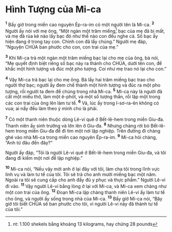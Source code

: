 

# Hình Tượng của Mi-ca
<sup><b>1</b></sup> Bấy giờ trong miền cao nguyên Ép-ra-im có một người tên là Mi-ca. <sup><b>2</b></sup> Người ấy nói với mẹ ông, “Một ngàn một trăm miếng[^1] bạc của mẹ đã bị mất, và mẹ đã rủa kẻ nào lấy bạc đó như thế nào con đều nghe cả. Số bạc ấy hiện đang ở trong tay con. Chính con đã lấy chúng.” Người mẹ đáp, “Nguyện CHÚA ban phước cho con, con trai của mẹ.”

<sup><b>3</b></sup> Khi Mi-ca trả một ngàn một trăm miếng bạc lại cho mẹ của ông, bà nói, “Mẹ quyết định biệt riêng số bạc này ra thánh cho CHÚA, dưới tên con, để khắc một hình tượng và đúc một pho tượng. Coi như mẹ trao nó lại cho con.”

<sup><b>4</b></sup> Vậy Mi-ca trả bạc lại cho mẹ ông. Bà lấy hai trăm miếng bạc trao cho người thợ bạc; người ấy đem chế thành một hình tượng và đúc ra một pho tượng, rồi người ta đem để chúng trong nhà Mi-ca. <sup><b>5</b></sup> Mi-ca này là người đã cất một miếu thờ, làm một ê-phót, và một số tượng thần, rồi lập một trong các con trai của ông lên làm tư tế. <sup><b>6</b></sup> Vả, lúc ấy trong I-sơ-ra-ên không có vua; ai nấy đều làm theo ý mình cho là phải.

<sup><b>7</b></sup> Có một thanh niên thuộc dòng Lê-vi quê ở Bết-lê-hem trong miền Giu-đa. Thanh niên ấy sinh trưởng và lớn lên ở Giu-đa. <sup><b>8</b></sup> Nhưng chàng rời bỏ Bết-lê-hem trong miền Giu-đa để đi tìm một nơi lập nghiệp. Trên đường đi chàng ghé vào nhà Mi-ca trong miền cao nguyên Ép-ra-im. <sup><b>9</b></sup> Mi-ca hỏi chàng, “Anh từ đâu đến đây?”

Người ấy đáp, “Tôi là người Lê-vi quê ở Bết-lê-hem trong miền Giu-đa, và tôi đang đi kiếm một nơi để lập nghiệp.”

<sup><b>10</b></sup> Mi-ca nói, “Nếu vậy mời anh ở lại đây với tôi, làm cha tôi trong lĩnh vực linh vụ và làm tư tế của tôi. Tôi sẽ trả cho anh mười miếng bạc một năm. Ngoài ra tôi sẽ cung cấp cho anh đầy đủ y phục và thực phẩm.” Người Lê-vi đi vào. <sup><b>11</b></sup> Vậy người Lê-vi bằng lòng ở lại với Mi-ca, và Mi-ca xem chàng như một con trai của ông. <sup><b>12</b></sup> Đoạn Mi-ca lập chàng thanh niên Lê-vi ấy làm tư tế cho ông, và người ấy sống trong nhà của Mi-ca. <sup><b>13</b></sup> Bấy giờ Mi-ca nói, “Bây giờ tôi biết CHÚA sẽ ban phước cho tôi, vì người Lê-vi này đã thành tư tế của tôi.”

[^1]: nt: 1.100 shekels bằng khoảng 13 kilograms, hay chừng 28 pounds
